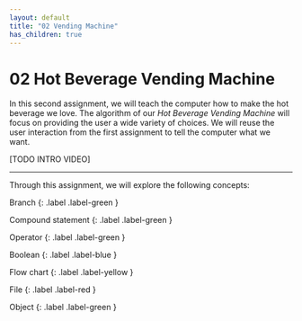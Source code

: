 ```yaml
---
layout: default
title: "02 Vending Machine"
has_children: true
---
```


# 02 Hot Beverage Vending Machine

In this second assignment, we will teach the computer how to make the hot beverage we love. The algorithm of our _Hot Beverage Vending Machine_ will focus on providing the user a wide variety of choices. We will reuse the user interaction from the first assignment to tell the computer what we want.

[TODO INTRO VIDEO]

---

Through this assignment, we will explore the following concepts:

Branch
{: .label .label-green }

Compound statement
{: .label .label-green }

Operator
{: .label .label-green }

Boolean
{: .label .label-blue }

Flow chart
{: .label .label-yellow }

File
{: .label .label-red }

Object
{: .label .label-green }